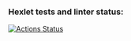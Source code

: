 ### Hexlet tests and linter status:
[![Actions Status](https://github.com/Aresla/layout-designer-project-lvl2/workflows/hexlet-check/badge.svg)](https://github.com/Aresla/layout-designer-project-lvl2/actions)